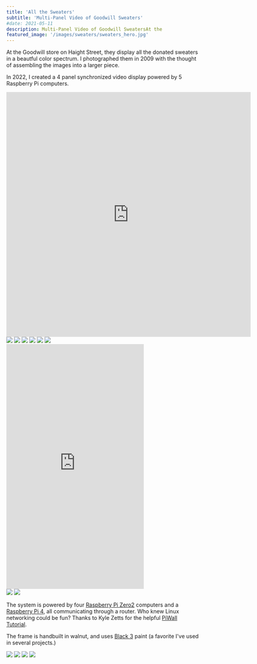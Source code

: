 ```yaml
---
title: 'All the Sweaters'
subtitle: 'Multi-Panel Video of Goodwill Sweaters'
#date: 2021-05-11
description: Multi-Panel Video of Goodwill SweatersAt the 
featured_image: '/images/sweaters/sweaters_hero.jpg'
---
```


At the Goodwill store on Haight Street, they display all the donated sweaters in a beautful color spectrum. I photographed them in 2009 with the thought of assembling the images into a larger piece. 

In 2022, I created a 4 panel synchronized video display powered by 5 Raspberry Pi computers. 

<iframe src="https://player.vimeo.com/video/843581517" width="640" height="640" frameborder="0" allow="autoplay; fullscreen" allowfullscreen></iframe>

<div class="gallery" data-columns="3">
	<img src ="/images/sweaters/IMG_2576.jpg"/>
	<img src ="/images/sweaters/IMG_2577.jpg"/>
	<img src ="/images/sweaters/IMG_2578.jpg"/>
	<img src ="/images/sweaters/IMG_2579.jpg"/>
	<img src ="/images/sweaters/IMG_2580.jpg"/>
	<img src ="/images/sweaters/IMG_2581.jpg"/>
</div>


<iframe src="https://player.vimeo.com/video/843581328?badge=0&amp;autopause=0&amp;player_id=0&amp;app_id=58479" width="360" height="640" frameborder="0" allow="autoplay; fullscreen; picture-in-picture" allowfullscreen title="All the Sweaters: Propped up in a Corner"></iframe>

<div class="gallery" data-columns="2">
	<img src ="/images/sweaters/IMG_9046.jpg"/>
	<img src ="/images/sweaters/IMG_8999.jpg"/>
</div>

The system is powered by four <a href ="https://www.raspberrypi.com/products/raspberry-pi-zero-2-w/">Raspberry Pi Zero2</a> computers and a <a href="https://www.raspberrypi.com/products/raspberry-pi-4-model-b/">Raspberry Pi 4</a>, all communicating through a router. Who knew Linux networking could be fun? Thanks to Kyle Zetts for the helpful <a href="https://crt.gg/piwall">PiWall Tutorial</a>.

The frame is handbuilt in walnut, and uses <a href="https://www.culturehustleusa.com/products/black-3-0-the-worlds-blackest-black-acrylic-paint-150ml">Black 3</a> paint (a favorite I've used in several projects.)

<img src ="/images/sweaters/sweaters1.jpg"/>

<img src ="/images/sweaters/sweaters3.jpg"/>

<img src ="/images/sweaters/sweaters4.jpg"/>

<img src ="/images/sweaters/sweaters7.jpg"/>
